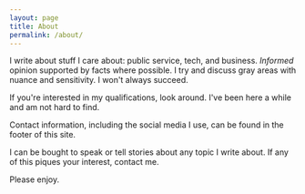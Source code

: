 ```yaml
---
layout: page
title: About
permalink: /about/
---
```

I write about stuff I care about: public service, tech, and business. *Informed* opinion
supported by facts where possible. I try and discuss gray areas with nuance and sensitivity. 
I won't always succeed.

If you're interested in my qualifications, look around.  I've been here a while and am 
not hard to find.

Contact information, including the social media I use, can be found in the footer of 
this site. 

I can be bought to speak or tell stories about any topic I write about. If any of this 
piques your interest, contact me. 

Please enjoy.